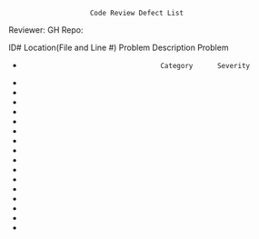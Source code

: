 						Code Review Defect List

Reviewer: 			GH Repo:



ID#  Location(File and Line #)			Problem Description			Problem
-										Category      Severity
-
-
-
-
-
-
-
-
-
-
-
-
-
-
-
-										